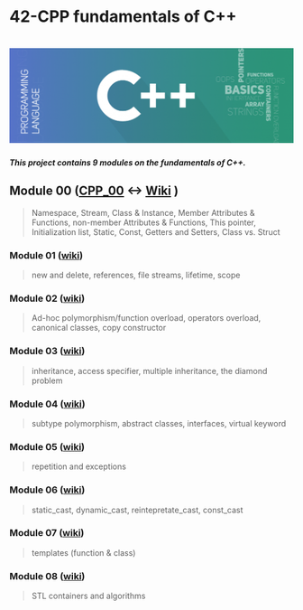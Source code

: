 # 42-CPP fundamentals of C++

<h1 align="center"><img src="https://github.com/ALI-BOULHAJAT/readme_img/blob/master/cpp%20Basics.png"></h1>

***This project contains 9 modules on the fundamentals of C++.***

## Module 00 ([CPP_00](https://github.com/ALI-BOULHAJAT/42-CPP/tree/main/Cpp_Module_00) <-> [Wiki](https://github.com/ALI-BOULHAJAT/42-CPP/wiki/Module00) ) 

> Namespace, Stream, Class & Instance, Member Attributes & Functions, non-member Attributes & Functions, This pointer, Initialization list, Static, Const, Getters and Setters, Class vs. Struct

### Module 01 ([wiki](https://github.com/ALI-BOULHAJAT/42-CPP/tree/main/Cpp_Module_01))

> new and delete, references, file streams, lifetime, scope

### Module 02 ([wiki](https://github.com/ALI-BOULHAJAT/42-CPP/tree/main/Cpp_Module_02))

> Ad-hoc polymorphism/function overload, operators overload, canonical classes, copy constructor

### Module 03 ([wiki](https://github.com/ALI-BOULHAJAT/42-CPP/tree/main/Cpp_Module_03))

> inheritance, access specifier, multiple inheritance, the diamond problem

### Module 04 ([wiki](https://github.com/ALI-BOULHAJAT/42-CPP/tree/main/Cpp_Module_04))

> subtype polymorphism, abstract classes, interfaces, virtual keyword

### Module 05 ([wiki](https://github.com/ALI-BOULHAJAT/42-CPP/tree/main/Cpp_Module_05))

> repetition and exceptions

### Module 06 ([wiki](https://github.com/ALI-BOULHAJAT/42-CPP/tree/main/Cpp_Module_06))

> static_cast, dynamic_cast, reintepretate_cast, const_cast

### Module 07 ([wiki](https://github.com/ALI-BOULHAJAT/42-CPP/tree/main/Cpp_Module_07))

> templates (function & class)

### Module 08 ([wiki](https://github.com/ALI-BOULHAJAT/42-CPP/tree/main/Cpp_Module_08))

> STL containers and algorithms

